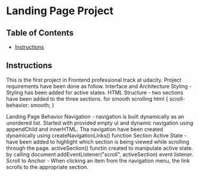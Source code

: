 # Landing Page Project

## Table of Contents

* [Instructions](#instructions)

## Instructions
This is the first project in Frontend professional track at udacity.
Project requirements have been done as follow.
Interface and Architecture
Styling - Styling has been added for active states.
HTML Structure - two sections have been added to the three sections.
for smooth scrolling
html {
    scroll-behavior: smooth;
}

Landing Page Behavior
Navigation - navigation is built dynamically as an unordered list. Started with provided empty ul and dynamic navigation using appendChild and innerHTML.
Tha navigation have been created dynamically using createNavigationLinks() function 
Section Active State - have been added to highlight which section is being viewed while scrolling through the page.
activeSection() functin created to manipulate active state.
by calling document.addEventListener("scroll", activeSection) event listener.
Scroll to Anchor - When clicking an item from the navigation menu, the link scrolls to the appropriate section.

